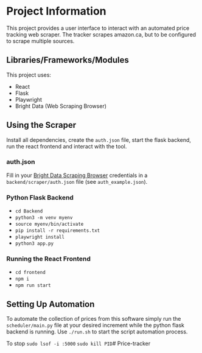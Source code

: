 # Project Information

This project provides a user interface to interact with an automated price tracking web scraper. The tracker scrapes amazon.ca, but to be configured to scrape multiple sources.

## Libraries/Frameworks/Modules

This project uses:

- React
- Flask
- Playwright
- Bright Data (Web Scraping Browser)

## Using the Scraper

Install all dependencies, create the `auth.json` file, start the flask backend, run the react frontend and interact with the tool.

### auth.json

Fill in your [Bright Data Scraping Browser](https://brightdata.com/products/scraping-browser) credentials in a `backend/scraper/auth.json` file (see `auth_example.json`).

### Python Flask Backend

- `cd Backend`
- `python3 -m venv myenv`
- `source myenv/bin/activate`
- `pip install -r requirements.txt`
- `playwright install`
- `python3 app.py`

### Running the React Frontend

- `cd frontend`
- `npm i`
- `npm run start`

## Setting Up Automation

To automate the collection of prices from this software simply run the `scheduler/main.py` file at your desired increment while the python flask backend is running.
Use `./run.sh` to start the script automation process.


To stop `sudo lsof -i :5000`
`sudo kill PID`# Price-tracker
